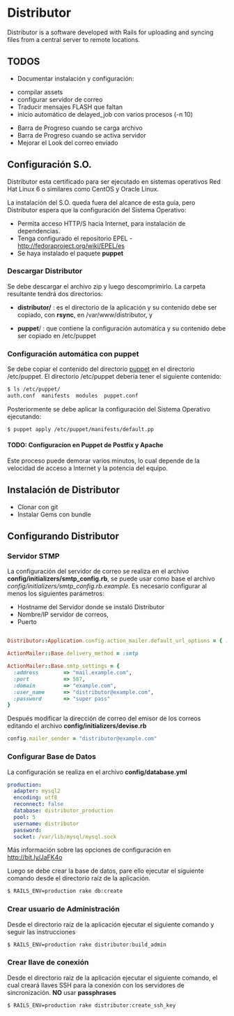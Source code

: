 # Distributor

Distributor is a software developed with Rails for uploading and syncing files from a central server to remote locations.

## TODOS
- Documentar instalación y configuración:
* compilar assets
* configurar servidor de correo
* Traducir mensajes FLASH que faltan
* inicio automático de delayed_job con varios procesos (-n 10)

- Barra de Progreso cuando se carga archivo
- Barra de Progreso cuando se activa servidor
- Mejorar el Look del correo enviado


## Configuración S.O.
Distributor esta certificado para ser ejecutado en sistemas operativos Red Hat Linux 6 o similares como CentOS y Oracle Linux.

La instalación del S.O. queda fuera del alcance de esta guía, pero Distributor espera que la configuración del Sistema Operativo:

* Permita acceso HTTP/S hacia Internet, para instalación de dependencias.
* Tenga configurado el repositorio EPEL - http://fedoraproject.org/wiki/EPEL/es
* Se haya instalado el paquete __puppet__

### Descargar Distributor
Se debe descargar el archivo zip y luego descomprimirlo.
La carpeta resultante tendrá dos directorios:

* __distributor/__ : es el directorio de la aplicación y su contenido debe ser copiado, con __rsync__, en /var/www/distributor, y

* __puppet__/ : que contiene la configuración automática y su contenido debe ser copiado en /etc/puppet

### Configuración automática con puppet
Se debe copiar el contenido del directorio [puppet](https://github.com/pbruna/Distributor/tree/master/puppet) en el directorio /etc/puppet. El directorio /etc/puppet debería tener el siguiente contenido:

```bash
$ ls /etc/puppet/
auth.conf  manifests  modules  puppet.conf
```

Posteriormente se debe aplicar la configuración del Sistema Operativo ejecutando:

```bash
$ puppet apply /etc/puppet/manifests/default.pp
```

#### TODO: Configuracion en Puppet de Postfix y Apache


Este proceso puede demorar varios minutos, lo cual depende de la velocidad de acceso a Internet y la potencia del equipo.

## Instalación de Distributor

* Clonar con git
* Instalar Gems con bundle



## Configurando Distributor

### Servidor STMP
La configuración del servidor de correo se realiza en el archivo __config/initializers/smtp_config.rb__, se puede usar como base el archivo _config/initializers/smtp_config.rb.example_. Es necesario configurar al menos los siguientes parámetros:

* Hostname del Servidor donde se instaló Distributor
* Nombre/IP servidor de correos,
* Puerto

```ruby

Distributor::Application.config.action_mailer.default_url_options = { :host => "distributor.example.com" }

ActionMailer::Base.delivery_method = :smtp

ActionMailer::Base.smtp_settings = {
  :address        => "mail.example.com",
  :port           => 587,
  :domain         => "example.com",
  :user_name      => "distributor@example.com",
  :password       => "super pass"
}
```

Después modificar la dirección de correo del emisor de los correos editando el archivo __config/initializers/devise.rb__ 

```ruby
config.mailer_sender = "distributor@example.com"
```

### Configurar Base de Datos
La configuración se realiza en el archivo __config/database.yml__

```yaml
production:
  adapter: mysql2
  encoding: utf8
  reconnect: false
  database: distributor_production
  pool: 5
  username: distributor
  password:
  socket: /var/lib/mysql/mysql.sock
```
Más información sobre las opciones de configuración en http://bit.ly/JaFK4o

Luego se debe crear la base de datos, pare ello ejecutar el siguiente comando desde el directorio raíz de la aplicación.

```bash
$ RAILS_ENV=production rake db:create
```

### Crear usuario de Administración
Desde el directorio raíz de la aplicación ejecutar el siguiente comando y seguir las instrucciones

```bash
$ RAILS_ENV=production rake distributor:build_admin
```

### Crear llave de conexión
Desde el directorio raíz de la aplicación ejecutar el siguiente comando, el cual creará llaves SSH para la conexión con los servidores de sincronización. **NO** usar __passphrases__

```bash
$ RAILS_ENV=production rake distributor:create_ssh_key
```

